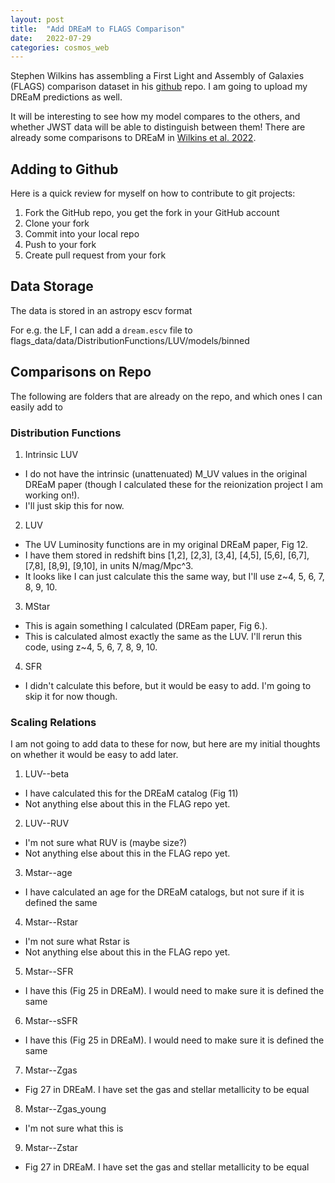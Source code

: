 ```yaml
---
layout: post
title:  "Add DREaM to FLAGS Comparison"
date:   2022-07-29
categories: cosmos_web
---
```



Stephen Wilkins has assembling a First Light and Assembly of Galaxies (FLAGS) comparison dataset in his
<a href="https://github.com/stephenmwilkins/flags_data">github</a> repo. I am going to upload my DREaM predictions as well.

It will be interesting to see how my model compares to the others, and whether JWST data will be able to distinguish between them! There are already some comparisons to DREaM in <a href="https://ui.adsabs.harvard.edu/abs/2022arXiv220710920W/abstract">Wilkins et al. 2022</a>.

## Adding to Github

Here is a quick review for myself on how to contribute to git projects:

1. Fork the GitHub repo, you get the fork in your GitHub account
2. Clone your fork
3. Commit into your local repo
4. Push to your fork
5. Create pull request from your fork


## Data Storage

The data is stored in an <a ref="https://docs.astropy.org/en/stable/api/astropy.io.ascii.Ecsv.html">astropy escv</a> format

For e.g. the LF, I can add a <code>dream.escv</code> file to flags_data/data/DistributionFunctions/LUV/models/binned



## Comparisons on Repo

The following are folders that are already on the repo, and which ones I can easily add to

### Distribution Functions

1. Intrinsic LUV
- I do not have the intrinsic (unattenuated) M_UV values in the original DREaM paper (though I calculated these for the reionization project I am working on!).
- I'll just skip this for now.
2. LUV
- The UV Luminosity functions are in my original DREaM paper, Fig 12.
- I have them stored in redshift bins [1,2], [2,3], [3,4], [4,5], [5,6], [6,7], [7,8], [8,9], [9,10], in units N/mag/Mpc^3.
- It looks like I can just calculate this the same way, but I'll use z~4, 5, 6, 7, 8, 9, 10.
3. MStar
- This is again something I calculated (DREam paper, Fig 6.).
- This is calculated almost exactly the same as the LUV. I'll rerun this code, using z~4, 5, 6, 7, 8, 9, 10.
4. SFR
- I didn't calculate this before, but it would be easy to add. I'm going to skip it for now though.

### Scaling Relations

I am not going to add data to these for now, but here are my initial thoughts on whether it would be easy to add later.

1. LUV--beta
- I have calculated this for the DREaM catalog (Fig 11)
- Not anything else about this in the FLAG repo yet.
2. LUV--RUV
- I'm not sure what RUV is (maybe size?)
- Not anything else about this in the FLAG repo yet.
3. Mstar--age
- I have calculated an age for the DREaM catalogs, but not sure if it is defined the same
4. Mstar--Rstar
- I'm not sure what Rstar is
- Not anything else about this in the FLAG repo yet.
5. Mstar--SFR
- I have this (Fig 25 in DREaM). I would need to make sure it is defined the same
6. Mstar--sSFR
- I have this (Fig 25 in DREaM). I would need to make sure it is defined the same
7. Mstar--Zgas
- Fig 27 in DREaM. I have set the gas and stellar metallicity to be equal
8. Mstar--Zgas_young
- I'm not sure what this is
9. Mstar--Zstar
- Fig 27 in DREaM. I have set the gas and stellar metallicity to be equal

